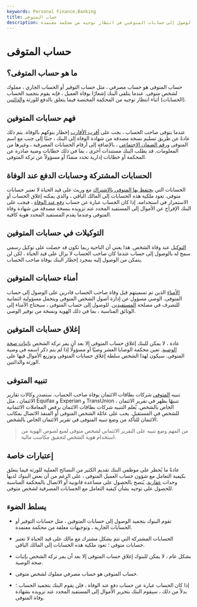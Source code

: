 ```yaml
---
keywords: Personal Finance,Banking
title: حساب المتوفى
description: حساب المتوفى هو حساب مصرفي مملوك لشخص متوفى. تقوم البنوك بتجميد الوصول إلى حسابات المتوفين في انتظار توجيه من محكمة معتمدة.
---
```


# حساب المتوفى
## ما هو حساب المتوفى؟

حساب المتوفى هو حساب مصرفي ، مثل حساب التوفير أو الحساب الجاري ، مملوك لشخص متوفى. عندما يتلقى البنك إشعارًا بوفاة العميل ، فإنه يقوم بتجميد الحساب (الحسابات) أثناء انتظار توجيه من المحكمة المختصة فيما يتعلق بالدفع للورثة [والدائنين](/creditor).

## فهم حسابات المتوفين

عندما يتوفى صاحب الحساب ، يجب على [أقرب الأقارب](/next-of-kin) إخطار بنوكهم بالوفاة. يتم ذلك عادةً عن طريق تسليم نسخة مصدقة من شهادة الوفاة إلى البنك ، جنبًا إلى جنب مع اسم المتوفى [ورقم الضمان الاجتماعي](/ssn) ، بالإضافة إلى أرقام الحسابات المصرفية ، وغيرها من المعلومات. قد يطلب البنك مستندات أخرى ، بما في ذلك خطابات وصية صادرة عن المحكمة أو خطابات إدارية تحدد منفذًا أو مسؤولاً عن تركة المتوفى.

## الحسابات المشتركة وحسابات الدفع عند الوفاة

الحسابات التي [يحتفظ بها المتوفى بالاشتراك](/jointaccount) مع وريث على قيد الحياة لا تعتبر حسابات متوفى. تعود ملكية هذه الحسابات إلى المالك الباقي ، والذي يمكنه إغلاق الحساب أو الاستمرار في استخدامه. إذا كان الحساب عبارة عن حساب [دفع عند الوفاة](/payableondeath) ، فيجب على البنك الإفراج عن الأموال إلى المستفيد المحدد عند تزويده بنسخة مصدقة من شهادة وفاة المتوفى وعندما يقدم المستفيد المحدد هوية كافية.

## التوكيلات في حسابات المتوفين

[التوكيل](/powerofattorney) عند وفاة الشخص. هذا يعني أن الناجية ربما تكون قد حصلت على توكيل رسمي سمح له بالوصول إلى حساب عندما كان صاحب الحساب لا يزال على قيد الحياة ، لكن لن يتمكن من الوصول إليه بمجرد إخطار البنك بوفاة صاحب الحساب.

## أمناء حسابات المتوفين

[الأمناء](/trustee) الذين تم تسميتهم قبل وفاة صاحب الحساب قادرين على الوصول إلى حساب المتوفى. الوصي مسؤول عن إدارة أصول الشخص المتوفى ويتحمل مسؤولية ائتمانية للتصرف في مصلحة [المستفيدين](/beneficiary). للوصول إلى حساب المتوفى ، سيحتاج الأمناء إلى الوثائق المناسبة ، بما في ذلك الهوية ونسخة من توفير الوصي.

## إغلاق حسابات المتوفين

عادة ، لا يمكن للبنك إغلاق حساب المتوفى إلا بعد أن يمر تركة الشخص [بإثبات صحة الوصية](/probate). تعين محكمة الوصايا العشر وصيًا أو مسؤولًا إذا لم يتم ذكر اسمه في وصية المتوفى. سيكون لهذا الشخص سلطة إغلاق حسابات المتوفى وتوزيع الأموال فيها على الورثة والدائنين.

## تنبيه المتوفى

تنبيه [المتوفى](/deceasedalert) شركات بطاقات الائتمان بوفاة صاحب الحساب. ستصدر وكالات تقارير الائتمان ، مثل Equifax و Experian و TransUnion ، تنبيهًا يظهر في تقرير الائتمان الخاص بالشخص. يُعلم التنبيه شركات بطاقات الائتمان برفض المعاملات الائتمانية للشخص في المستقبل. يجب على عائلة الشخص المتوفى أو المنفذ الاتصال بمكاتب الائتمان للتأكد من وضع تنبيه المتوفى في تقرير الائتمان الخاص بالشخص.

> من المهم وضع تنبيه على التقرير الائتماني لشخص متوفى لمنع لصوص الهوية من استخدام هوية الشخص لتحقيق مكاسب مالية.

>

## إعتبارات خاصة

عادةً ما يُحظر على موظفي البنك تقديم الكثير من النصائح العملية للورثة فيما يتعلق بكيفية التعامل مع شؤون حساب العميل المتوفى ، على الرغم من أن بعض البنوك لديها وحدات [عقارية](/estate). يُنصح بالحصول على مساعدة قانونية أو الاتصال بالمحكمة المناسبة للحصول على توجيه بشأن كيفية التعامل مع الحسابات المصرفية لشخص متوفى.

## يسلط الضوء

- تقوم البنوك بتجميد الوصول إلى حسابات المتوفين ، مثل حسابات التوفير أو الحسابات الجارية ، وتوجيهات معلقة من محكمة معتمدة.

- الحسابات المشتركة التي تتم بشكل مشترك مع مالك على قيد الحياة لا تعتبر حسابات متوفى ؛ تعود ملكية هذه الحسابات إلى المالك الباقي.

- بشكل عام ، لا يمكن للبنوك إغلاق حساب المتوفى إلا بعد أن يمر تركة الشخص بإثبات صحة الوصية.

- حساب المتوفى هو حساب مصرفي مملوك لشخص متوفى.

- إذا كان الحساب عبارة عن حساب دفع عند الوفاة ، فلن يقوم البنك بتجميد الحساب ؛ بدلاً من ذلك ، سيقوم البنك بتحرير الأموال إلى المستفيد المحدد عند تزويده بشهادة وفاة المتوفى.


